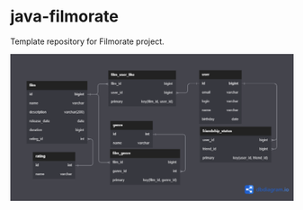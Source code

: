 # java-filmorate
Template repository for Filmorate project.

![Схема описывающая архитектуру базы данных приложения](https://github.com/ImING0/java-filmorate/blob/add-genre-friends/pictures/diagram.png)